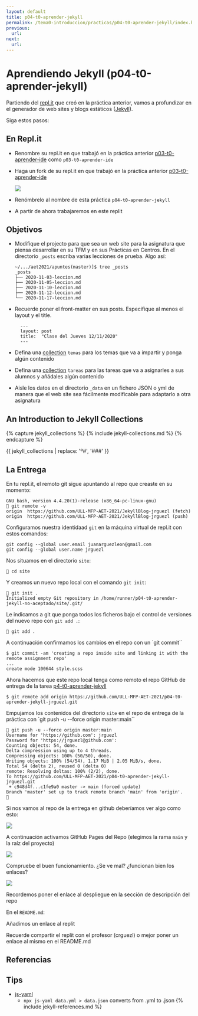 ```yaml
---
layout: default
title: p04-t0-aprender-jekyll
permalink: /tema0-introduccion/practicas/p04-t0-aprender-jekyll/index.html
previous: 
  url: 
next:
  url: 
---
```


# Aprendiendo Jekyll (p04-t0-aprender-jekyll)

Partiendo del [repl.it](https://repl.it) que creó en la práctica anterior, vamos a profundizar en el generador de web sites y blogs estáticos ([Jekyll](jekyllrb.com)).

Siga estos pasos:


## En Repl.it

* Renombre su repl.it en que trabajó en la práctica anterior [p03-t0-aprender-ide]({{site.baseurl}}//tema0-introduccion/practicas/p03-t0-aprender-ide/) como `p03-t0-aprender-ide`
* Haga un fork de su repl.it en que trabajó en la práctica anterior [p03-t0-aprender-ide]({{site.baseurl}}//tema0-introduccion/practicas/p03-t0-aprender-ide/)

  ![]({{site.baseurl}}/assets/images/replit-fork.png)
* Renómbrelo al nombre de esta práctica `p04-t0-aprender-jekyll`
* A partir de ahora trabajaremos en este replit


## Objetivos

* Modifique el projecto para que sea un web site para la asignatura que piensa desarrollar en su TFM y en sus Prácticas en Centros. En el directorio `_posts` escriba varias lecciones de  prueba. Algo así:

  ```
  ~/.../aet2021/apuntes(master)]$ tree _posts
  _posts
  ├── 2020-11-03-leccion.md
  ├── 2020-11-05-leccion.md
  ├── 2020-11-10-leccion.md
  ├── 2020-11-12-leccion.md
  └── 2020-11-17-leccion.md
  ```
* Recuerde poner el front-matter en sus posts. Especifique al menos el layout y el title.
  
  ```
    ---
    layout: post
    title:  "Clase del Jueves 12/11/2020"
    ---
  ```
* Defina una [collection](https://jekyllrb.com/docs/collections/) `temas` para los temas que va a impartir y ponga algún contenido
* Defina una [collection](https://jekyllrb.com/docs/collections/) `tareas` para las tareas que va a asignarles a sus alumnos y añádales algún contenido
* Aisle los datos en el directorio `_data` en un fichero JSON o yml de manera que el web site sea fácilmente modificable para adaptarlo a otra asignatura

## An Introduction to Jekyll Collections


{% capture jekyll_collections %}
  {% include jekyll-collections.md %}
{% endcapture %}

<!-- Use a character as º to mark the substitution points, that does no appear in any other part of the document -->
{{ jekyll_collections | replace: 'º#', '###' }}

<!--
* Haga un fork de este replit: [https://repl.it/@crguezl/JekyllBlog#main.sh](https://repl.it/@crguezl/JekyllBlog#main.sh) o bien duplique el de la última práctica
* Aquí tiene un ejemplo de CV usando Jekyll por Biagio Brattoli:
  * [Repo en GitHub](https://github.com/bbrattoli/bbrattoli.github.io)
  * [Despliegue en GitHub Pages](https://bbrattoli.github.io/)
* Aquí tienes otro ejemplo de CV
  * [Repo en GitHub](https://github.com/ddbullfrog/resumecard)
  * [Despliegue](https://ddbullfrog.github.io/resumecard/)
* Usando [git](https://git-scm.com/) clone en el directorio `site` el repo [bbrattoli/bbrattoli.github.io](https://github.com/bbrattoli/bbrattoli.github.io). Puede hacerlo en la terminal:

  ```
    $ rm -fR site
    $ git clone https://github.com/bbrattoli/bbrattoli.github.io.git site
    Cloning into 'site'...
    remote: Enumerating objects: 2119, done.
    remote: Total 2119 (delta 0), reused 0 (delta 0), pack-reused 2119
    Receiving objects: 100% (2119/2119), 4.17 MiB | 10.23 MiB/s, done.
    Resolving deltas: 100% (482/482), done.
  ```

* Lea la documentación en [jekyllrb.com](https://jekyllrb.com) y vaya modificando los ficheros en `_data`, `_config.yml` etc. para personalizarlo como su CV.
-->

## La Entrega

En tu repl.it, el remoto git sigue apuntando al  repo que creaste en su momento:

```
GNU bash, version 4.4.20(1)-release (x86_64-pc-linux-gnu)
 git remote -v
origin  https://github.com/ULL-MFP-AET-2021/JekyllBlog-jrguezl (fetch)
origin  https://github.com/ULL-MFP-AET-2021/JekyllBlog-jrguezl (push)
```
Configuramos nuestra identidaad `git` en la máquina virtual de repl.it con estos comandos:

```
git config --global user.email juanarguezleon@gmail.com
git config --global user.name jrguezl
```

Nos situamos en el directorio `site`:

```
 cd site
```

Y creamos un nuevo repo local con el comando `git init`:

```
 git init .
Initialized empty Git repository in /home/runner/p04-t0-aprender-jekyll-no-aceptado/site/.git/
```

Le indicamos a git que ponga todos los ficheros bajo el control de versiones del nuevo repo con `git add .`:

```
 git add .
```

A continuación confirmamos los cambios en el repo con un `git commit``

```
$ git commit -am 'creating a repo inside site and linking it with the remote assignment repo'
...
create mode 100644 style.scss
```

Ahora hacemos que este repo local tenga como remoto el repo GitHub de entrega de la tarea [p4-t0-aprender-jekyll]()

```
$ git remote add origin https://github.com/ULL-MFP-AET-2021/p04-t0-aprender-jekyll-jrguezl.git
```

Empujamos los contenidos del directorio `site` en el repo de entrega de la práctica con `git push -u --force origin master:main``


```
 git push -u --force origin master:main
Username for 'https://github.com': jrguezl
Password for 'https://jrguezl@github.com': 
Counting objects: 54, done.
Delta compression using up to 4 threads.
Compressing objects: 100% (50/50), done.
Writing objects: 100% (54/54), 1.17 MiB | 2.05 MiB/s, done.
Total 54 (delta 2), reused 0 (delta 0)
remote: Resolving deltas: 100% (2/2), done.
To https://github.com/ULL-MFP-AET-2021/p04-t0-aprender-jekyll-jrguezl.git
 + c948d4f...c1fe9a0 master -> main (forced update)
Branch 'master' set up to track remote branch 'main' from 'origin'.
 
```

Si nos vamos al repo de la entrega en github deberíamos ver algo como esto:

![]({{site.baseurl}}/assets/images/github-repo-after-push.png)


A continuación activamos GitHub Pages del Repo (elegimos la rama `main` y la raíz del proyecto)

![]({{site.baseurl}}/assets/images/activate-github-pages.png)

Compruebe el buen funcionamiento. ¿Se ve mal? ¿funcionan bien los enlaces?

![]({{site.baseurl}}/assets/images/github-deployed-page.png)

Recordemos poner el enlace al despliegue en la sección de descripción del repo

En el `README.md`:

Añadimos un enlace al replit

Recuerde compartir el replit con el profesor (crguezl) o mejor poner un enlace al mismo en el README.md

  
## Referencias

<!--
* [Repl.it Tutorial MAKE A BLOG USING JEKYLL](https://repl.it/talk/learn/GUIDE-MAKE-A-BLOG-USING-JEKYLL-POG-ALERT-KEK-HAHAYES-ENDORSED/59021)
  * [Repl de ejemplo](https://repl.it/@sourcerose/JekyllBlog#main.sh)
  * [Repo en GitHub](https://github.com/barryclark/jekyll-now.git)
* [Understanding the Repl.it IDE: a practical guide to building your first project with Repl.it](https://www.codewithrepl.it/01-introduction-to-the-repl-it-ide.html)
* [Repl.it Quick Start Guide](https://docs.repl.it/misc/quick-start)
* Documentación en [jekyllrb.com](https://jekyllrb.com)
* Ejemplo de CV de Biagio Brattoli usando Jekyll:
  * [Repo en GitHub](https://github.com/bbrattoli/bbrattoli.github.io)
  * [Despliegue en GitHub Pages](https://bbrattoli.github.io/)
* [Free Jekyll Themes](https://jekyllthemes.io/free)
-->

## Tips

* [js-yaml](https://www.npmjs.com/package/js-yaml)
  - `npx js-yaml data.yml > data.json` converts from .yml to .json
{% include jekyll-references.md %}

